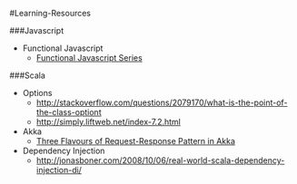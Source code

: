 #Learning-Resources

###Javascript
- Functional Javascript
	- [Functional Javascript Series](http://tech.pro/tutorial/1953/functional-javascript-part-1-introduction)

###Scala
- Options
	- http://stackoverflow.com/questions/2079170/what-is-the-point-of-the-class-optiont
	- http://simply.liftweb.net/index-7.2.html
- Akka
	- [Three Flavours of Request-Response Pattern in Akka](http://java.dzone.com/articles/three-flavours-request)
- Dependency Injection
	- http://jonasboner.com/2008/10/06/real-world-scala-dependency-injection-di/
